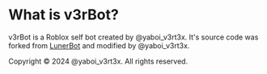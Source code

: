 # What is v3rBot?
v3rBot is a Roblox self bot created by @yaboi_v3rt3x. 
It's source code was forked from [LunerBot](https://github.com/probablYnicKxD/ProjectLunar/blob/main/LunarBot) and modified by @yaboi_v3rt3x.

Copyright © 2024 @yaboi_v3rt3x. All rights reserved.
